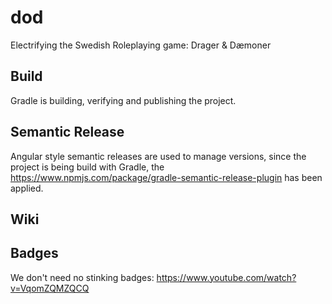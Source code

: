 # dod
Electrifying the Swedish Roleplaying game: Drager &amp; Dæmoner

## Build
Gradle is building, verifying and publishing the project.

## Semantic Release
Angular style semantic releases are used to manage versions, since the project is being build with Gradle, the 
https://www.npmjs.com/package/gradle-semantic-release-plugin has been applied.

## Wiki

## Badges
We don't need no stinking badges: https://www.youtube.com/watch?v=VqomZQMZQCQ